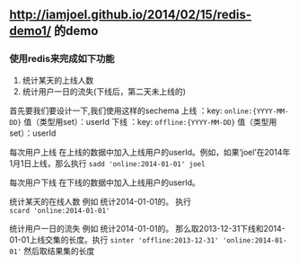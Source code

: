 ## http://iamjoel.github.io/2014/02/15/redis-demo1/ 的demo
### 使用redis来完成如下功能
1. 统计某天的上线人数
1. 统计用户一日的流失(下线后，第二天未上线的)

首先要我们要设计一下,我们使用这样的sechema
上线 ：key: `online:{YYYY-MM-DD}`   值（类型用set）：userId
下线 ：key: `offline:{YYYY-MM-DD}`   值（类型用set）：userId

每次用户上线
在上线的数据中加入上线用户的userId。例如，如果‘joel’在2014年1月1日上线，那么执行 
`sadd 'online:2014-01-01' joel`

每次用户下线
在下线的数据中加入上线用户的userId。

统计某天的在线人数
例如 统计2014-01-01的。 执行  
`scard 'online:2014-01-01'`

统计用户一日的流失
例如 统计2014-01-01的。 那么取2013-12-31下线和2014-01-01上线交集的长度。执行 
 `sinter 'offline:2013-12-31' 'online:2014-01-01'` 然后取结果集的长度